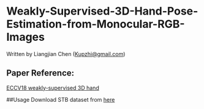 # Weakly-Supervised-3D-Hand-Pose-Estimation-from-Monocular-RGB-Images
Written by Liangjian Chen (Kupzhi@gmail.com)

## Paper Reference:
[ECCV18 weakly-supervised 3D hand](http://openaccess.thecvf.com/content_ECCV_2018/html/Yujun_Cai_Weakly-supervised_3D_Hand_ECCV_2018_paper.html)

##Usage
Download STB dataset from [here](https://sites.google.com/site/zhjw1988/)

